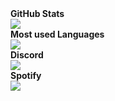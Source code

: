 <summary><b>GitHub Stats</b></summary>
<a href="https://github.com/SpikeThatMike"><img src="https://github-readme-stats.vercel.app/api?username=SpikeThatMike&show_icons=true&theme=dark"/></a>
</br>
<summary><b>Most used Languages</b></summary>
<a href="https://github.com/SpikeThatMike"><img src="https://github-readme-stats.vercel.app/api/top-langs/?username=SpikeThatMike&theme=dark"/></a>
</br>
<summary><b>Discord</b></summary>
<a href="https://discord.com/users/320542523586117632"><img src="https://lanyard-profile-readme.vercel.app/api/320542523586117632"/></a>
</br>
<summary><b>Spotify</b></summary>
<a href="https://discord.com/users/320542523586117632"><img src="https://spotify-recently-played-readme.vercel.app/api?user=31raqvn14c8jxkg33ip9ot92f&unique=true"/></a>

